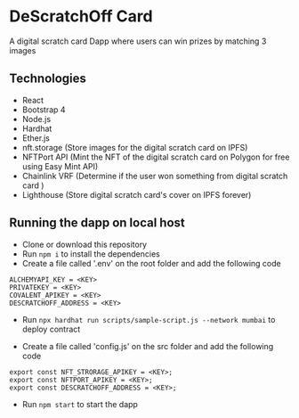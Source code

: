 # DeScratchOff Card
A digital scratch card Dapp where users can win prizes by matching 3 images

## Technologies
- React
- Bootstrap 4
- Node.js
- Hardhat
- Ether.js
- nft.storage (Store images for the digital scratch card on IPFS)
- NFTPort API (Mint the NFT of the digital scratch card on Polygon for free using Easy Mint API)
- Chainlink VRF (Determine if the user won something from digital scratch card )
- Lighthouse (Store digital scratch card's cover on IPFS forever)

## Running the dapp on local host
- Clone or download this repository
- Run `npm i` to install the dependencies
- Create a file called '.env' on the root folder and add the following code
```
ALCHEMYAPI_KEY = <KEY>
PRIVATEKEY = <KEY>
COVALENT_APIKEY = <KEY>
DESCRATCHOFF_ADDRESS = <KEY>
```
- Run `npx hardhat run scripts/sample-script.js --network mumbai` to deploy contract

- Create a file called 'config.js' on the src folder and add the following code
```
export const NFT_STRORAGE_APIKEY = <KEY>;
export const NFTPORT_APIKEY = <KEY>;
export const DESCRATCHOFF_ADDRESS = <KEY>;
```
- Run `npm start` to start the dapp